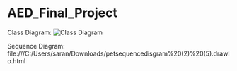# AED_Final_Project

Class Diagram:
![Class Diagram](https://user-images.githubusercontent.com/114721139/206950356-fec90464-1f89-4c4d-b0d0-0bfccb99706c.png)

Sequence Diagram:
file:///C:/Users/saran/Downloads/petsequencedisgram%20(2)%20(5).drawio.html




